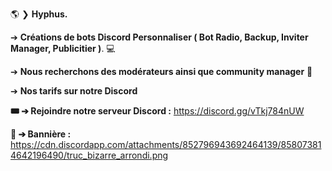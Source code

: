 :earth_americas: ❯ **Hyphus.**

➔ **Créations de bots Discord Personnaliser ( Bot Radio, Backup, Inviter Manager, Publicitier )**. :computer: 

➔ **Nous recherchons des modérateurs ainsi que community manager** :rocket: 

➔ **Nos tarifs sur notre Discord**



**:tickets: ➔ Rejoindre notre serveur Discord :** https://discord.gg/vTkj784nUW

**:art: ➔ Bannière :** https://cdn.discordapp.com/attachments/852796943692464139/858073814642196490/truc_bizarre_arrondi.png
